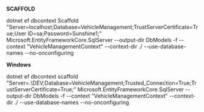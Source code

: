
**SCAFFOLD**

dotnet ef dbcontext Scaffold "Server=localhost;Database=VehicleManagement;TrustServerCertificate=True;User ID=sa;Password=Sunshine1;" Microsoft.EntityFrameworkCore.SqlServer --output-dir DbModels -f --context "VehicleManagementContext" --context-dir ./ --use-database-names --no-onconfiguring


**Windows**

dotnet ef dbcontext scaffold "Server=.\DEV;Database=VehicleManagement;Trusted_Connection=True;TrustServerCertificate=True;" Microsoft.EntityFrameworkCore.SqlServer --output-dir DbModels -f --context "VehicleManagementContext" --context-dir ./ --use-database-names --no-onconfiguring
